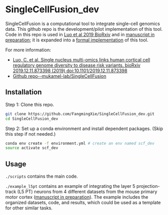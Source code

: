 # SingleCellFusion_dev

SingleCellFusion is a computational tool to integrate single-cell genomics data. This github repo is the development/pilot implementation of this tool. Code in this repo is used in [Luo et al 2019 BioRxiv](https://www.biorxiv.org/content/10.1101/2019.12.11.873398v1) and in [manuscript in preparation](); it is expanded into a [formal implementation](https://github.com/mukamel-lab/SingleCellFusion) of this tool.

For more information:
- [Luo, C. et al. Single nucleus multi-omics links human cortical cell regulatory genome diversity to disease risk variants. bioRxiv 2019.12.11.873398 (2019) doi:10.1101/2019.12.11.873398](https://www.biorxiv.org/content/10.1101/2019.12.11.873398v1)
- [Github repo--mukamel-lab/SingleCellFusion](https://github.com/mukamel-lab/SingleCellFusion)

## Installation
Step 1: Clone this repo.
```bash
git clone https://github.com/FangmingXie/SingleCellFusion_dev.git
cd SingleCellFusion_dev
```

Step 2: Set up a conda environment and install dependent packages. (Skip this step if not needed.)
```bash
conda env create -f environment.yml # create an env named scf_dev
source activate scf_dev
```

## Usage
```./scripts``` contains the main code.

```./example_l5pt``` contains an example of integrating the layer 5 projection-track (L5 PT) neurons from 4 different datasets from the mouse primary motor cortex ([manuscript in preparation]()). The example includes the organized datasets, code, and results, which could be used as a template for other similar tasks.
